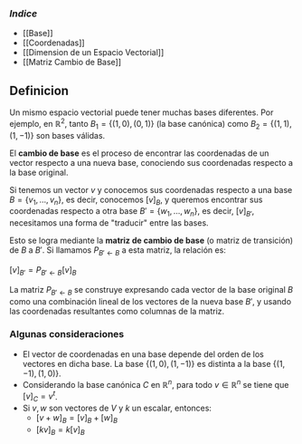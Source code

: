 ### *Indice*
- [[Base]] 
- [[Coordenadas]]
- [[Dimension de un Espacio Vectorial]]
- [[Matriz Cambio de Base]]

## Definicion

Un mismo espacio vectorial puede tener muchas bases diferentes. Por ejemplo, en $\mathbb{R}^2$, tanto $B_1 = \{(1, 0), (0, 1)\}$ (la base canónica) como $B_2 = \{(1, 1), (1, -1)\}$ son bases válidas.

El **cambio de base** es el proceso de encontrar las coordenadas de un vector respecto a una nueva base, conociendo sus coordenadas respecto a la base original.

Si tenemos un vector $v$ y conocemos sus coordenadas respecto a una base $B = \{v_1, \dots, v_n\}$, es decir, conocemos $[v]_B$, y queremos encontrar sus coordenadas respecto a otra base $B' = \{w_1, \dots, w_n\}$, es decir, $[v]_{B'}$, necesitamos una forma de "traducir" entre las bases.

Esto se logra mediante la **matriz de cambio de base** (o matriz de transición) de $B$ a $B'$. Si llamamos $P_{B' \leftarrow B}$ a esta matriz, la relación es:

$[v]_{B'} = P_{B' \leftarrow B} [v]_B$

La matriz $P_{B' \leftarrow B}$ se construye expresando cada vector de la base original $B$ como una combinación lineal de los vectores de la nueva base $B'$, y usando las coordenadas resultantes como columnas de la matriz.


### Algunas consideraciones

*   El vector de coordenadas en una base depende del orden de los vectores en dicha base. La base $\{(1, 0), (1, -1)\}$ es distinta a la base $\{(1, -1), (1, 0)\}$.
*   Considerando la base canónica $C$ en $\mathbb{R}^n$, para todo $v \in \mathbb{R}^n$ se tiene que $[v]_C = v^t$.
*   Si $v, w$ son vectores de $V$ y $k$ un escalar, entonces:
    *   $[v + w]_B = [v]_B + [w]_B$
    *   $[kv]_B = k[v]_B$